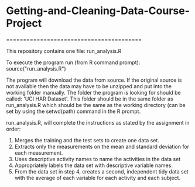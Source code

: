 # Getting-and-Cleaning-Data-Course-Project
========================================

This repository contains one file: run_analysis.R

To execute the program run (from R command prompt):
source("run_analysis.R")

The program will download the data from source. If the original source is not available then the data may have to be unzipped and put into the working folder manually. The folder the program is looking for should be called: 'UCI HAR Dataset'. This folder should be in the same folder as run_analysis.R which should be the same as the working directory (can be set by using the setwd(path) command in the R prompt.

run_analysis.R, will complete the instructions as stated by the assignment in order:

1. Merges the training and the test sets to create one data set.
2. Extracts only the measurements on the mean and standard deviation for each measurement. 
3. Uses descriptive activity names to name the activities in the data set
4. Appropriately labels the data set with descriptive variable names. 
5. From the data set in step 4, creates a second, independent tidy data set with the average of each variable for each activity and each subject.
